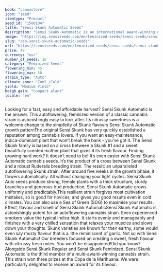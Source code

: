 ```yaml
---
book: "cannastore"
icon: "seed"
itemtype: "Product"
seed_id: "1560104"
title: "Sensi Skunk Automatic Seeds"
description: "Sensi Skunk Automatic is an international award-winning autoflowering cannabis strain with a citrus flavour. Very robust and therefore suitable for novices."
image: "https://img.sensiseeds.com/en/feminized-seeds/sensi-seeds/sensi-skunk-autoflowering-image.png"
slug: "/en-sensi-skunk-automatic-seeds"
url: "https://sensiseeds.com/en/feminized-seeds/sensi-seeds/sensi-skunk-autoflowering?a_aid=cannastore"
price: 48
currency: "eur"
number_of_seeds: 10
category: "Feminized Seeds"
flowering_min: 45
flowering_max: 50
strain_type: "Auto"
climate_zone: "Cool /Cold"
yield: "Medium Yield"
heigh_gain: "Compact plant"
locale: "en"
---
```

Looking for a fast, easy and affordable harvest? Sensi Skunk Automatic is the answer. This autoflowering, feminized version of a classic cannabis strain is astonishingly easy to look after. Its citrussy sweetness is a welcome change to the simplicity of Skunk flavours.Sensi Skunk Automatic growth patternThe original Sensi Skunk has very quickly established a reputation among cannabis lovers. If you want an easy-maintenance, indica-dominant plant that won’t break the bank - you’ve got it. The Sensi Skunk family is based on a cross between a Skunk #1 and a sweet, beautifully scented mother plant that gives it its fresh flavour. Finding growing hard work? It doesn’t need to be! It’s even easier with Sensi Skunk Automatic cannabis seeds. It’s the product of a cross between Sensi Skunk and a robust Ruderalis breeding strain. The result: an unparalleled autoflowering Skunk strain. After around five weeks in the growth phase, it flowers automatically. All without changing your light cycles. Sensi Skunk Auto seeds produce strong, female plants with a thick structure, sturdy branches and generous bud production. Sensi Skunk Automatic grows uniformly and predictably.This resilient strain forgives most cultivation mistakes, so is good for novices, and gives you good results even in cold climates. You can also use a Sea of Green (SOG) to maximise your results. Effect, flavour and smell of Sensi Skunk AutomaticSensi Skunk Automatic is astonishingly potent for an autoflowering cannabis strain. Even experienced smokers value the typical indica high. It starts evenly and manageably and finishes with a very chilled sensation that relaxes your muscles and slows down your thoughts. Skunk varieties are known for their earthy, some would even say musty flavour that is a little reminiscent of garlic. Not so with Sensi Skunk Automatic! Our breeders focused on creating a sweet, fresh flavour with citrussy fresh notes. You won’t be disappointed!Did you know?Alongside Sensi Skunk Regular and Sensi Skunk Feminized, Sensi Skunk Automatic is the third member of a multi-award-winning cannabis strain. This strain won three prizes at the Copa de la Marihuana. We were particularly delighted to receive an award for its flavour.
